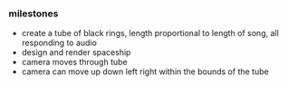 ### milestones

- create a tube of black rings, length proportional to length of song, all responding to audio
- design and render spaceship
- camera moves through tube
- camera can move up down left right within the bounds of the tube
